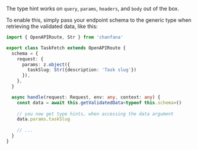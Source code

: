 The type hint works on `query`, `params`, `headers`, and `body` out of the box. 

To enable this, simply pass your endpoint schema to the generic type when retrieving the validated data, like this:

```ts hl_lines="17"
import { OpenAPIRoute, Str } from 'chanfana'

export class TaskFetch extends OpenAPIRoute {
  schema = {
    request: {
      params: z.object({
        taskSlug: Str({description: 'Task slug'})
      }),
    },
  }

  async handle(request: Request, env: any, context: any) {
    const data = await this.getValidatedData<typeof this.schema>()
    
    // you now get type hints, when accessing the data argument
    data.params.taskSlug
    
    // ...
  }
}
```
